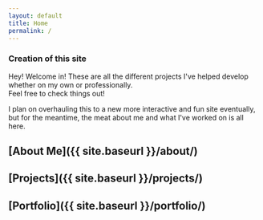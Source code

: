 ```yaml
---
layout: default
title: Home
permalink: /
---
```


### Creation of this site

Hey! Welcome in! These are all the different projects I've helped develop whether on my own or professionally.  
Feel free to check things out!

I plan on overhauling this to a new more interactive and fun site eventually, but for the meantime, the meat about me and what I've worked on is all here.

## [About Me]({{ site.baseurl }}/about/)

## [Projects]({{ site.baseurl }}/projects/)

## [Portfolio]({{ site.baseurl }}/portfolio/)




